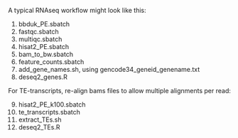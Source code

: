A typical RNAseq workflow might look like this:

1) bbduk_PE.sbatch
2) fastqc.sbatch
3) multiqc.sbatch
4) hisat2_PE.sbatch
5) bam_to_bw.sbatch
6) feature_counts.sbatch
7) add_gene_names.sh, using gencode34_geneid_genename.txt
8) deseq2_genes.R

For TE-transcripts, re-align bams files to allow multiple alignments per read:

9) hisat2_PE_k100.sbatch
10) te_transcripts.sbatch
11) extract_TEs.sh
12) deseq2_TEs.R
